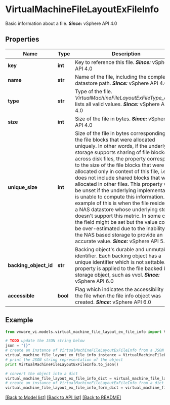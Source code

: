 # VirtualMachineFileLayoutExFileInfo

Basic information about a file.  ***Since:*** vSphere API 4.0 

## Properties
Name | Type | Description | Notes
------------ | ------------- | ------------- | -------------
**key** | **int** | Key to reference this file.  ***Since:*** vSphere API 4.0  | 
**name** | **str** | Name of the file, including the complete datastore path.  ***Since:*** vSphere API 4.0  | 
**type** | **str** | Type of the file.  *VirtualMachineFileLayoutExFileType_enum* lists all valid values.  ***Since:*** vSphere API 4.0  | 
**size** | **int** | Size of the file in bytes.  ***Since:*** vSphere API 4.0  | 
**unique_size** | **int** | Size of the file in bytes corresponding to the file blocks that were allocated uniquely.  In other words, if the underlying storage supports sharing of file blocks across disk files, the property corresponds to the size of the file blocks that were allocated only in context of this file, i.e. it does not include shared blocks that were allocated in other files. This property will be unset if the underlying implementation is unable to compute this information. One example of this is when the file resides on a NAS datastore whose underlying storage doesn&#39;t support this metric. In some cases the field might be set but the value could be over-estimated due to the inability of the NAS based storage to provide an accurate value.  ***Since:*** vSphere API 5.1  | [optional] 
**backing_object_id** | **str** | Backing object&#39;s durable and unmutable identifier.  Each backing object has a unique identifier which is not settable. This property is applied to the file backed by a storage object, such as vvol.  ***Since:*** vSphere API 6.0  | [optional] 
**accessible** | **bool** | Flag which indicates the accessibility of the file when the file info object was created.  ***Since:*** vSphere API 6.0  | [optional] 

## Example

```python
from vmware_vi.models.virtual_machine_file_layout_ex_file_info import VirtualMachineFileLayoutExFileInfo

# TODO update the JSON string below
json = "{}"
# create an instance of VirtualMachineFileLayoutExFileInfo from a JSON string
virtual_machine_file_layout_ex_file_info_instance = VirtualMachineFileLayoutExFileInfo.from_json(json)
# print the JSON string representation of the object
print VirtualMachineFileLayoutExFileInfo.to_json()

# convert the object into a dict
virtual_machine_file_layout_ex_file_info_dict = virtual_machine_file_layout_ex_file_info_instance.to_dict()
# create an instance of VirtualMachineFileLayoutExFileInfo from a dict
virtual_machine_file_layout_ex_file_info_form_dict = virtual_machine_file_layout_ex_file_info.from_dict(virtual_machine_file_layout_ex_file_info_dict)
```
[[Back to Model list]](../README.md#documentation-for-models) [[Back to API list]](../README.md#documentation-for-api-endpoints) [[Back to README]](../README.md)



